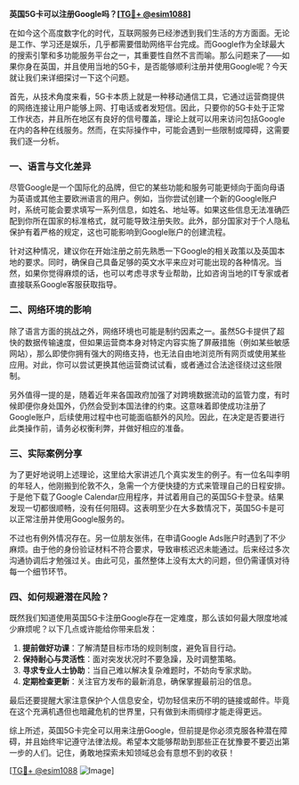 **英国5G卡可以注册Google吗？[[TG💪+ @esim1088](https://t.me/s/esim1088)]**

在如今这个高度数字化的时代，互联网服务已经渗透到我们生活的方方面面。无论是工作、学习还是娱乐，几乎都需要借助网络平台完成。而Google作为全球最大的搜索引擎和多功能服务平台之一，其重要性自然不言而喻。那么问题来了——如果你身在英国，并且使用当地的5G卡，是否能够顺利注册并使用Google呢？今天就让我们来详细探讨一下这个问题。

首先，从技术角度来看，5G卡本质上就是一种移动通信工具，它通过运营商提供的网络连接让用户能够上网、打电话或者发短信。因此，只要你的5G卡处于正常工作状态，并且所在地区有良好的信号覆盖，理论上就可以用来访问包括Google在内的各种在线服务。然而，在实际操作中，可能会遇到一些限制或障碍，这需要我们逐一分析。

### 一、语言与文化差异

尽管Google是一个国际化的品牌，但它的某些功能和服务可能更倾向于面向母语为英语或其他主要欧洲语言的用户。例如，当你尝试创建一个新的Google账户时，系统可能会要求填写一系列信息，如姓名、地址等。如果这些信息无法准确匹配到你所在国家的标准格式，就可能导致注册失败。此外，部分国家对于个人隐私保护有着严格的规定，这也可能影响到Google账户的创建流程。

针对这种情况，建议你在开始注册之前先熟悉一下Google的相关政策以及英国本地的要求。同时，确保自己具备足够的英文水平来应对可能出现的各种情况。当然，如果你觉得麻烦的话，也可以考虑寻求专业帮助，比如咨询当地的IT专家或者直接联系Google客服获取指导。

### 二、网络环境的影响

除了语言方面的挑战之外，网络环境也可能是制约因素之一。虽然5G卡提供了超快的数据传输速度，但如果运营商本身对特定内容实施了屏蔽措施（例如某些敏感网站），那么即使你拥有强大的网络支持，也无法自由地浏览所有网页或使用某些应用。对此，你可以尝试更换其他运营商试试看，或者通过合法途径绕过这些限制。

另外值得一提的是，随着近年来各国政府加强了对跨境数据流动的监管力度，有时候即便你身处国外，仍然会受到本国法律的约束。这意味着即使成功注册了Google账户，后续使用过程中也可能面临额外的风险。因此，在决定是否要进行此类操作前，请务必权衡利弊，并做好相应的准备。

### 三、实际案例分享

为了更好地说明上述理论，这里给大家讲述几个真实发生的例子。有一位名叫李明的年轻人，他刚搬到伦敦不久，急需一个方便快捷的方式来管理自己的日程安排。于是他下载了Google Calendar应用程序，并试着用自己的英国5G卡登录。结果发现一切都很顺畅，没有任何阻碍。这表明至少在大多数情况下，英国5G卡是可以正常注册并使用Google服务的。

不过也有例外情况存在。另一位朋友张伟，在申请Google Ads账户时遇到了不少麻烦。由于他的身份验证材料不符合要求，导致审核迟迟未能通过。后来经过多次沟通协调后才勉强过关。由此可见，虽然整体上没有太大的问题，但仍需谨慎对待每一个细节环节。

### 四、如何规避潜在风险？

既然我们知道使用英国5G卡注册Google存在一定难度，那么该如何最大限度地减少麻烦呢？以下几点或许能给你带来启发：

1. **提前做好功课**：了解清楚目标市场的规则制度，避免盲目行动。
2. **保持耐心与灵活性**：面对突发状况时不要急躁，及时调整策略。
3. **寻求专业人士协助**：当自己难以解决复杂难题时，不妨向专家求助。
4. **定期检查更新**：关注官方发布的最新消息，确保掌握最前沿的信息。

最后还要提醒大家注意保护个人信息安全，切勿轻信来历不明的链接或邮件。毕竟在这个充满机遇但也暗藏危机的世界里，只有做到未雨绸缪才能走得更远。

综上所述，英国5G卡完全可以用来注册Google，但前提是你必须克服各种潜在障碍，并且始终牢记遵守法律法规。希望本文能够帮助到那些正在犹豫要不要迈出第一步的人们。记住，勇敢地探索未知领域总会有意想不到的收获！

[[TG💪+ @esim1088](https://t.me/s/esim1088) ![Image](https://i.postimg.cc/4NQfJmqS/Snipaste-2025-05-13-00-14-12.png)]